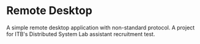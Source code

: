 Remote Desktop
=========

A simple remote desktop application with non-standard protocol. A project for ITB's Distributed System Lab assistant recruitment test.
